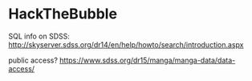 # HackTheBubble

SQL info on SDSS:
http://skyserver.sdss.org/dr14/en/help/howto/search/introduction.aspx


public access? https://www.sdss.org/dr15/manga/manga-data/data-access/
